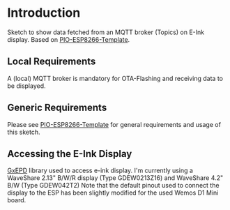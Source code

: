 # Introduction 
Sketch to show data fetched from an MQTT broker (Topics) on E-Ink display. Based on [PIO-ESP8266-Template](https://github.com/juepi/PIO-ESP8266-Template).

## Local Requirements
A (local) MQTT broker is mandatory for OTA-Flashing and receiving data to be displayed.  

## Generic Requirements
Please see [PIO-ESP8266-Template](https://github.com/juepi/PIO-ESP8266-Template) for general requirements and usage of this sketch.

## Accessing the E-Ink Display
[GxEPD](https://github.com/ZinggJM/GxEPD) library used to access e-ink display. I'm currently using a WaveShare 2.13" B/W/R display (Type GDEW0213Z16) and WaveShare 4.2" B/W (Type GDEW042T2)
Note that the default pinout used to connect the display to the ESP has been slightly modified for the used Wemos D1 Mini board.